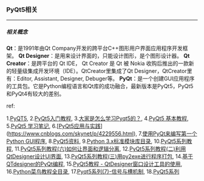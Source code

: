 ### PyQt5相关

***
##### 相关概念
**Qt**：是1991年由Qt Company开发的跨平台C++图形用户界面应用程序开发框架。
**Qt Designer**：是用来设计界面的，只能设计图形，是个图形设计器。
**Qt Creator**：是跨平台的 Qt IDE， Qt Creator 是 Qt 被 Nokia 收购后推出的一款新的轻量级集成开发环境（IDE）。QtCreator里集成了Qt Designer，QtCreator里有：Editor, Assistant, Designer, Debuger等。
**PyQt**：是一个创建GUI应用程序的工具包。它是Python编程语言和Qt库的成功融合，最新版本是PyQt5，PyQt5和PyQt4有较大的差别。

ref:

1.[PyQT5](https://pythonspot.com/en/pyqt5/),  2.[PyQt5入门教程](http://www.cnblogs.com/archisama/tag/PyQt5/),  3.[大家是怎么学习Pyqt5的？](https://www.zhihu.com/question/26492283),  4.[PyQt5 基本教程](http://blog.csdn.net/blldxt/article/details/51691039), 5.[PyQt5 学习笔记](http://blog.csdn.net/zd0303/article/details/50261481),  6.[[PyQt5应用与实践](http://www.cnblogs.com/skynet/p/4229556.html)](https://www.cnblogs.com/skynet/p/4229556.html),  7.[使用PyQt来编写第一个Python GUI程序](http://python.jobbole.com/81276/),  8.[PyQt5资料](http://www.cnblogs.com/tkinter/p/5629567.html),  9.[Python 3.x标准模块库目录](http://www.cnblogs.com/tkinter/p/5629563.html),  10.[PyQt5系列教程](http://www.cnblogs.com/tkinter/p/5632188.html),  11.[PyQt5系列教程(六)如何让界面和逻辑分离](http://www.cnblogs.com/tkinter/p/5632284.html),  12.[PyQt5系列教程(二)利用QtDesigner设计UI界面](http://www.cnblogs.com/tkinter/p/5632245.html),  13.[PyQt5系列教程(三)用py2exe进行程序打包](http://www.cnblogs.com/tkinter/p/5632258.html),  14.[基于QTdesigner的PyQt编程](http://www.jianshu.com/p/962b572a216c),  15.[PyQt5教程 - QtDesigner窗口设计工具的使用](http://blog.csdn.net/pipisorry/article/details/45999965),  16.[Python菜鸟教程全目录](http://blog.csdn.net/a359680405/article/details/42486689),  17.[Pyqt5系列(7)-信号与槽机制](https://www.2cto.com/kf/201609/548216.html),  18.[PyQt5系列](https://www.2cto.com/tag/pyqt5.html)